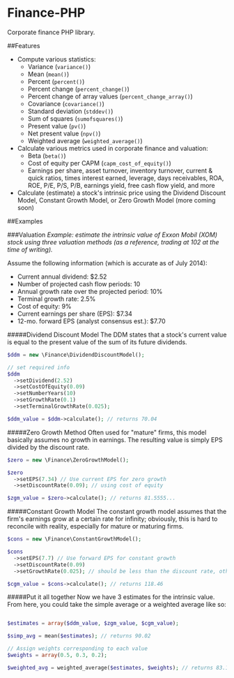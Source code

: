 Finance-PHP
=====================

Corporate finance PHP library.

##Features
 * Compute various statistics:
   * Variance (`variance()`)
   * Mean (`mean()`)
   * Percent (`percent()`)
   * Percent change (`percent_change()`)
   * Percent change of array values (`percent_change_array()`)
   * Covariance (`covariance()`)
   * Standard deviation (`stddev()`)
   * Sum of squares (`sumofsquares()`)
   * Present value (`pv()`)
   * Net present value (`npv()`)
   * Weighted average (`weighted_average()`)
 * Calculate various metrics used in corporate finance and valuation:
   * Beta (`beta()`)
   * Cost of equity per CAPM (`capm_cost_of_equity()`)
   * Earnings per share, asset turnover, inventory turnover, current & quick ratios, times interest earned, leverage, days receivables, ROA, ROE, P/E, P/S, P/B, earnings yield, free cash flow yield, and more
 * Calculate (estimate) a stock's intrinsic price using the Dividend Discount Model, Constant Growth Model, or Zero Growth Model (more coming soon)


##Examples

###Valuation
_Example: estimate the intrinsic value of Exxon Mobil (XOM) stock using three valuation methods (as a reference, trading at 102 at the time of writing)._

Assume the following information (which is accurate as of July 2014):
 * Current annual dividend: $2.52
 * Number of projected cash flow periods: 10
 * Annual growth rate over the projected period: 10%
 * Terminal growth rate: 2.5%
 * Cost of equity: 9%
 * Current earnings per share (EPS): $7.34
 * 12-mo. forward EPS (analyst consensus est.): $7.70

#####Dividend Discount Model
The DDM states that a stock's current value is equal to the present value of the sum of its future dividends.
```php
$ddm = new \Finance\DividendDiscountModel();

// set required info
$ddm
  ->setDividend(2.52)
  ->setCostOfEquity(0.09)
  ->setNumberYears(10)
  ->setGrowthRate(0.1)
  ->setTerminalGrowthRate(0.025);

$ddm_value = $ddm->calculate(); // returns 70.04
```

#####Zero Growth Method
Often used for "mature" firms, this model basically assumes no growth in earnings. The resulting value is simply EPS divided by the discount rate.
```php
$zero = new \Finance\ZeroGrowthModel();

$zero
  ->setEPS(7.34) // Use current EPS for zero growth
  ->setDiscountRate(0.09); // using cost of equity

$zgm_value = $zero->calculate(); // returns 81.5555...
```

#####Constant Growth Model
The constant growth model assumes that the firm's earnings grow at a certain rate for infinity; obviously, this is hard to reconcile with reality, especially for mature or maturing firms.
```php
$cons = new \Finance\ConstantGrowthModel();

$cons
  ->setEPS(7.7) // Use forward EPS for constant growth
  ->setDiscountRate(0.09)
  ->setGrowthRate(0.025); // should be less than the discount rate, otherwise you won't get a number

$cgm_value = $cons->calculate(); // returns 118.46
```

#####Put it all together
Now we have 3 estimates for the intrinsic value. From here, you could take the simple average or a weighted average like so:
```php

$estimates = array($ddm_value, $zgm_value, $cgm_value);

$simp_avg = mean($estimates); // returns 90.02

// Assign weights corresponding to each value
$weights = array(0.5, 0.3, 0.2);

$weighted_avg = weighted_average($estimates, $weights); // returns 83.18
```

